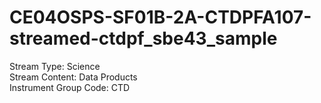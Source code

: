 # CE04OSPS-SF01B-2A-CTDPFA107-streamed-ctdpf_sbe43_sample

Stream Type: Science<br>
Stream Content: Data Products<br>
Instrument Group Code: CTD<br>
